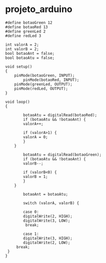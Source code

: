 # projeto_arduino

	#define botaoGreen 12
	#define botaoRed 13
	#define greenLed 2
	#define redLed 3

	int valorA = 2;
	int valorB = 2;
	bool botaoAnt = false;
	bool botaoAtu = false;

	void setup()
	{
		pinMode(botaoGreen, INPUT);
        	pinMode(botaoRed, INPUT);
		pinMode(greenLed, OUTPUT);
		pinMode(redLed, OUTPUT);
	}

	void loop()
	{
  
    		botaoAtu = digitalRead(botaoRed);
    		if (botaoAtu && !botaoAnt) {
    		valorA++;
    
      		if (valorA>1) {
        	valorA = 0;
      		}
    	}
  
    		botaoAtu = digitalRead(botaoGreen);
    		if (botaoAtu && !botaoAnt) {
      		valorB--;
      
      		if (valorB<0) {
        	valorB = 1;
      		}
    	}
  
    		botaoAnt = botaoAtu;
  
    		switch (valorA, valorB) {
  
    		case 0:
    		digitalWrite(2, HIGH);
    		digitalWrite(3, LOW);
    		 break;
    
    		case 1:
    		digitalWrite(3, HIGH);
    		digitalWrite(2, LOW);
		 break;
  	 }
	}

